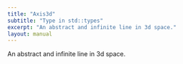 ```yaml
---
title: "Axis3d"
subtitle: "Type in std::types"
excerpt: "An abstract and infinite line in 3d space."
layout: manual
---
```


An abstract and infinite line in 3d space.





